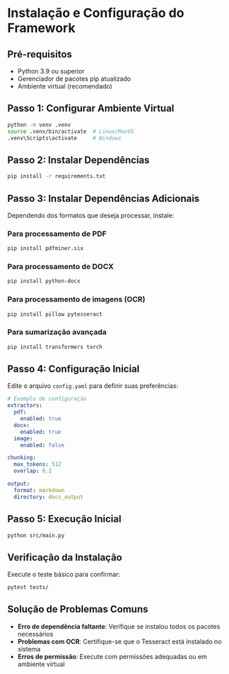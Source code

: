 # Instalação e Configuração do Framework

## Pré-requisitos
- Python 3.9 ou superior
- Gerenciador de pacotes pip atualizado
- Ambiente virtual (recomendado)

## Passo 1: Configurar Ambiente Virtual
```bash
python -m venv .venv
source .venv/bin/activate  # Linux/MacOS
.venv\Scripts\activate     # Windows
```

## Passo 2: Instalar Dependências
```bash
pip install -r requirements.txt
```

## Passo 3: Instalar Dependências Adicionais
Dependendo dos formatos que deseja processar, instale:

### Para processamento de PDF
```bash
pip install pdfminer.six
```

### Para processamento de DOCX
```bash
pip install python-docx
```

### Para processamento de imagens (OCR)
```bash
pip install pillow pytesseract
```

### Para sumarização avançada
```bash
pip install transformers torch
```

## Passo 4: Configuração Inicial
Edite o arquivo `config.yaml` para definir suas preferências:

```yaml
# Exemplo de configuração
extractors:
  pdf:
    enabled: true
  docx:
    enabled: true
  image:
    enabled: false

chunking:
  max_tokens: 512
  overlap: 0.2

output:
  format: markdown
  directory: docs_output
```

## Passo 5: Execução Inicial
```bash
python src/main.py
```

## Verificação da Instalação
Execute o teste básico para confirmar:
```bash
pytest tests/
```

## Solução de Problemas Comuns
- **Erro de dependência faltante**: Verifique se instalou todos os pacotes necessários
- **Problemas com OCR**: Certifique-se que o Tesseract está instalado no sistema
- **Erros de permissão**: Execute com permissões adequadas ou em ambiente virtual